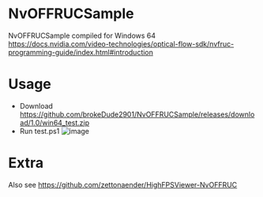 # NvOFFRUCSample
NvOFFRUCSample compiled for Windows 64
https://docs.nvidia.com/video-technologies/optical-flow-sdk/nvfruc-programming-guide/index.html#introduction
# Usage
- Download https://github.com/brokeDude2901/NvOFFRUCSample/releases/download/1.0/win64_test.zip
- Run test.ps1
![image](https://user-images.githubusercontent.com/46110534/206686465-4db3fc7a-cb32-467d-bd40-910fa4a3475d.png)

# Extra
Also see https://github.com/zettonaender/HighFPSViewer-NvOFFRUC
